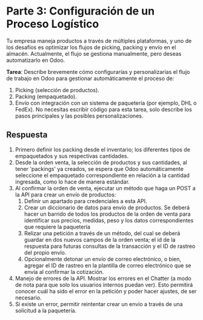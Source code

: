 # Parte 3: Configuración de un Proceso Logístico

Tu empresa maneja productos a través de múltiples plataformas, y uno de los desafíos es optimizar los
flujos de picking, packing y envío en el almacén. Actualmente, el flujo se gestiona manualmente, pero
deseas automatizarlo en Odoo.


**Tarea**: Describe brevemente cómo configurarías y personalizarías el flujo de trabajo en Odoo para
gestionar automáticamente el proceso de:

1. Picking (selección de productos).
2. Packing (empaquetado).
3. Envío con integración con un sistema de paquetería (por ejemplo, DHL o FedEx).
   No necesitas escribir código para esta tarea, solo describe los pasos principales y las posibles
   personalizaciones.


## Respuesta

1. Primero definir los packing desde el inventario; los diferentes tipos de empaquetados y sus respectivas cantidades.
2. Desde la orden venta, la selección de productos y sus cantidades, al tener 'packings' ya creados, se espera que Odoo automáticamente seleccione el empaquetado correspondiente en relación a la cantidad ingresada, como lo hace de manera estándar.
3. Al confirmar la orden de venta, ejecutar un método que haga un POST a la API para crear un envío de productos:
   1. Definir un apartado para credenciales a esta API.
   2. Crear un diccionario de datos para envío de productos. Se deberá hacer un barrido de todos los productos de la orden de venta para identificar sus precios, medidas, peso y los datos correspondientes que requiere la paquetería
   3. Relizar una petición a través de un método, del cual se deberá guardar en dos nuevos campos de la orden venta; el id de la respuesta para futuras consultas de la transacción y el ID de rastreo del propio envío.
   4. Opcionalmente detonar un envío de correo electrónico, o bien, agregar el ID de rastreo en la plantilla de correo electrónico que se envía al confirmar la cotización.
4. Manejo de errores de la API. Mostrar los errores en el Chatter (a modo de nota para que solo los usuarios internos puedan ver). Esto permitirá conocer cuál ha sido el error en la petición y poder hacer ajustes, de ser necesario.
5. Si existe un error, permitir reintentar crear un envío a través de una solicitud a la paquetería.
